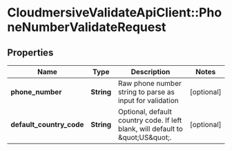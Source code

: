 # CloudmersiveValidateApiClient::PhoneNumberValidateRequest

## Properties
Name | Type | Description | Notes
------------ | ------------- | ------------- | -------------
**phone_number** | **String** | Raw phone number string to parse as input for validation | [optional] 
**default_country_code** | **String** | Optional, default country code.  If left blank, will default to \&quot;US\&quot;. | [optional] 



